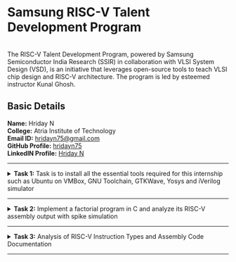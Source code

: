 # Samsung RISC-V Talent Development Program
<br>
The RISC-V Talent Development Program, powered by Samsung Semiconductor India Research (SSIR) in collaboration with VLSI System Design (VSD), is an initiative that leverages open-source tools to teach VLSI chip design and RISC-V architecture. The program is led by esteemed instructor Kunal Ghosh.

##  Basic Details

**Name:** Hriday N
<br>
**College:** Atria Institute of Technology  
**Email ID:** hridayn75@gmail.com  
**GitHub Profile:** [hridayn75](https://github.com/hridayn75?tab=repositories)  
**LinkedIN Profile:** [Hriday N](https://www.linkedin.com/in/hridayn/)

----------------------------------------------------------------------------------------------------------------

<details>
<summary><b>Task 1:</b> Task is to install all the essential tools required for this internship such as Ubuntu on VMBox, GNU Toolchain, GTKWave, Yosys and iVerilog simulator</summary>   
<br>

**1. Install Ubuntu 20.04 LTS on Oracle Virtual Machine Box**
> Setting up a virtual environment with Ubuntu 20.04 LTS to ensure a consistent development environment for all tasks. This includes configuring settings for optimal performance and usability.

![Ubuntu and VMBox Installation](https://github.com/manojDOX/samsung-riscv/blob/main/Task%201/virtual_machine.png)

**2. Install the RISC-V toolchain using the VDI**

### What is RISC-V GNU Toolchain?
> The RISC-V GNU Compiler Toolchain is a free and open source cross-compiler for C and C++. It supports two build modes: Generic ELF/Newlib and Linux-ELF/glibc. The toolchain can be used to create assembly instructions and sequences for execution in a simulator and target FPGA  

**3. compiling code in c**

### writing C code for printing sum up to n number

![compiling code in c](https://github.com/manojDOX/samsung-riscv/blob/main/Task%201/C_based_lab.png)

**4. generating RISC-V based O1 and Ofast**

### seen instruction reduction from O1 to Ofast
> Observing Optimization Levels: The optimization levels O1 and Ofast were applied to the compiled C code. Results revealed a significant reduction in the number of assembly instructions when moving from O1 to Ofast, showcasing the efficiency of RISC-V's optimization pipeline.



![RISC-V based result](https://github.com/manojDOX/samsung-riscv/blob/main/Task%201/RISC-V_Lab.png)

</details>

----------------------------------------------------------------------------------------------------------------

<details>
<summary><b>Task 2:</b> Implement a factorial program in C and analyze its RISC-V assembly output with spike simulation</summary>
<br>

**1. C Program Implementation**
> Writing a C program to calculate the factorial of a given number 'n'. The program demonstrates basic arithmetic operations and loop constructs.

![C Code Implementation](https://github.com/manojDOX/samsung-riscv/blob/main/Task%202/program_factorofn.png)

**2. RISC-V Compilation**
> Compiling the factorial program using RISC-V GCC compiler to generate assembly code. This step converts our high-level C code into RISC-V compatible assembly instructions.

![RISC-V GCC Compilation](https://github.com/manojDOX/samsung-riscv/blob/main/Task%202/factor_program_compilation.png)

**3. Optimization Level Analysis**
> Comparing assembly output between O1 and Ofast optimization levels. The analysis shows how different optimization flags affect the generated assembly code and overall instruction count.

![O1 Optimization](https://github.com/manojDOX/samsung-riscv/blob/main/Task%202/O1_instruction.png)
![Ofast Optimization](https://github.com/manojDOX/samsung-riscv/blob/main/Task%202/Ofast_instruction.png)
**4. Spike Simulation**
> Running the compiled program through the Spike RISC-V ISA Simulator to verify correct execution and analyze program behavior at the instruction level.

![Spike Simulation Results](https://github.com/manojDOX/samsung-riscv/blob/main/Task%202/simulation_of_O1_Ofast.png)

**Key Observations:**
- The factorial program demonstrates the use of loops and multiplication operations in RISC-V
- Different optimization levels (O1 vs Ofast) showed varying instruction counts and code organization
- Spike simulation confirmed correct program execution and output validation

</details>


----------------------------------------------------------------------------------------------------------------


<details>
<summary><b>Task 3:</b> Analysis of RISC-V Instruction Types and Assembly Code Documentation</summary>
<br>

![program](https://github.com/manojDOX/samsung-riscv/blob/main/Task%203/program.png)

![assembly_language_instruction](https://github.com/manojDOX/samsung-riscv/blob/main/Task%203/instruction_detail.png)

**1. Understanding RISC-V Instruction Formats**
> A comprehensive study of the six basic RISC-V instruction formats: R-type, I-type, S-type, B-type, U-type, and J-type instructions.

**2. Instruction Type Analysis with Detailed Encoding**

### I-Type Instructions (Immediate)
Example Instruction: `addi sp, sp, -128`
* **Opcode:** 0010011 (7 bits)
* **Immediate:** -128 (12 bits, two's complement)
* **Source Register (rs1):** sp (x2, 5 bits)
* **Destination Register (rd):** sp (x2, 5 bits)
* **Function (funct3):** 000 (3 bits)

Breakdown:
* **Immediate (-128):** `111111110000`
* **rs1 (sp = x2):** `00010`
* **funct3:** `000`
* **rd (sp = x2):** `00010`
* **Opcode:** `0010011`

Machine Code: `11111111000000010000000100010011`

Example Instruction: `ld ra, 8(sp)`
* **Opcode:** 0000011 (7 bits)
* **Immediate:** 8 (12 bits)
* **Source Register (rs1):** sp (x2, 5 bits)
* **Destination Register (rd):** ra (x1, 5 bits)
* **Function (funct3):** 011 (3 bits)

Breakdown:
* **Immediate (8):** `000000001000`
* **rs1 (sp = x2):** `00010`
* **funct3:** `011`
* **rd (ra = x1):** `00001`
* **Opcode:** `0000011`

### R-Type Instructions (Register)
Example Instruction: `add t0, t1, t2`
* **Opcode:** 0110011 (7 bits)
* **funct7:** 0000000 (7 bits)
* **Source Register 2 (rs2):** t2 (x7, 5 bits)
* **Source Register 1 (rs1):** t1 (x6, 5 bits)
* **Function (funct3):** 000 (3 bits)
* **Destination Register (rd):** t0 (x5, 5 bits)

Breakdown:
* **funct7:** `0000000`
* **rs2 (t2 = x7):** `00111`
* **rs1 (t1 = x6):** `00110`
* **funct3:** `000`
* **rd (t0 = x5):** `00101`
* **Opcode:** `0110011`

### S-Type Instructions (Store)
Example Instruction: `sd ra, 8(sp)`
* **Opcode:** 0100011 (7 bits)
* **Immediate[11:5]:** 0000000 (7 bits)
* **Source Register 2 (rs2):** ra (x1, 5 bits)
* **Source Register 1 (rs1):** sp (x2, 5 bits)
* **Function (funct3):** 011 (3 bits)
* **Immediate[4:0]:** 01000 (5 bits)

Breakdown:
* **Immediate[11:5]:** `0000000`
* **rs2 (ra = x1):** `00001`
* **rs1 (sp = x2):** `00010`
* **funct3:** `011`
* **Immediate[4:0]:** `01000`
* **Opcode:** `0100011`

### U-Type Instructions (Upper Immediate)
Example Instruction: `lui a0, 0x21`
* **Opcode:** 0110111 (7 bits)
* **Immediate[31:12]:** 20-bit immediate
* **Destination Register (rd):** a0 (x10, 5 bits)

Breakdown:
* **Immediate:** `00000000000000100001`
* **rd (a0 = x10):** `01010`
* **Opcode:** `0110111`

### J-Type Instructions (Jump)
Example Instruction: `jal ra, 104dc`
* **Opcode:** 1101111 (7 bits)
* **Immediate[20:1]:** 20-bit offset
* **Destination Register (rd):** ra (x1, 5 bits)

Breakdown:
* **Immediate:** `0000000100000011011100`
* **rd (ra = x1):** `00001`
* **Opcode:** `1101111`

**3. Common Patterns in Assembly Code**

Function Prologue:
```assembly
addi    sp,sp,-16        # Allocate stack frame
```
Encoding Breakdown:
* **Immediate (-16):** `111111110000`
* **rs1 (sp = x2):** `00010`
* **funct3:** `000`
* **rd (sp = x2):** `00010`
* **Opcode:** `0010011`

**4. Key Observations:**
- Each instruction type has a unique bit pattern for efficient decoding
- Immediate values are sign-extended appropriately
- Register encoding is consistent across instruction types
- Stack operations follow standard patterns
- Function calls maintain calling conventions through register usage

</details>

----------------------------------------------------------------------------------------------------------------

